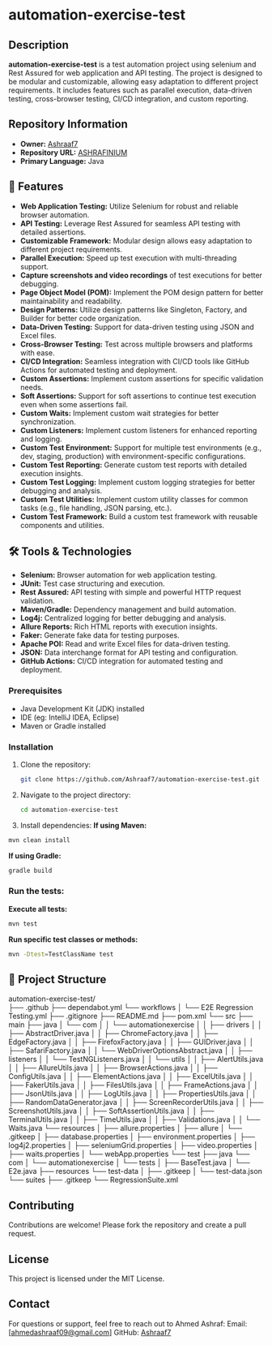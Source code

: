 # automation-exercise-test

## Description

**automation-exercise-test** is a test automation project using selenium and Rest Assured for web application and API testing. The project is designed to be modular and customizable, allowing easy adaptation to different project requirements. It includes features such as parallel execution, data-driven testing, cross-browser testing, CI/CD integration, and custom reporting.

## Repository Information

- **Owner:** [Ashraaf7](https://github.com/Ashraaf7)
- **Repository URL:** [ASHRAFINIUM](https://github.com/Ashraaf7/ASHRAFINIUM)
- **Primary Language:** Java

## 🚀 Features  

- **Web Application Testing:** Utilize Selenium for robust and reliable browser automation.  
- **API Testing:** Leverage Rest Assured for seamless API testing with detailed assertions.   
- **Customizable Framework:** Modular design allows easy adaptation to different project requirements.  
- **Parallel Execution:** Speed up test execution with multi-threading support.  
- **Capture screenshots and video recordings** of test executions for better debugging.
- **Page Object Model (POM):** Implement the POM design pattern for better maintainability and readability.
- **Design Patterns:** Utilize design patterns like Singleton, Factory, and Builder for better code organization.
- **Data-Driven Testing:** Support for data-driven testing using JSON and Excel files.
- **Cross-Browser Testing:** Test across multiple browsers and platforms with ease.
- **CI/CD Integration:** Seamless integration with CI/CD tools like GitHub Actions for automated testing and deployment.
- **Custom Assertions:** Implement custom assertions for specific validation needs.
- **Soft Assertions:** Support for soft assertions to continue test execution even when some assertions fail.
- **Custom Waits:** Implement custom wait strategies for better synchronization.
- **Custom Listeners:** Implement custom listeners for enhanced reporting and logging.
- **Custom Test Environment:** Support for multiple test environments (e.g., dev, staging, production) with environment-specific configurations.
- **Custom Test Reporting:** Generate custom test reports with detailed execution insights.
- **Custom Test Logging:** Implement custom logging strategies for better debugging and analysis.
- **Custom Test Utilities:** Implement custom utility classes for common tasks (e.g., file handling, JSON parsing, etc.).
- **Custom Test Framework:** Build a custom test framework with reusable components and utilities.


## 🛠️ Tools & Technologies  

- **Selenium:** Browser automation for web application testing.  
- **JUnit:** Test case structuring and execution.  
- **Rest Assured:** API testing with simple and powerful HTTP request validation.  
- **Maven/Gradle:** Dependency management and build automation.  
- **Log4j:** Centralized logging for better debugging and analysis.  
- **Allure Reports:** Rich HTML reports with execution insights.
- **Faker:** Generate fake data for testing purposes.
- **Apache POI:** Read and write Excel files for data-driven testing.
- **JSON:** Data interchange format for API testing and configuration.
- **GitHub Actions:** CI/CD integration for automated testing and deployment.


  

### Prerequisites

- Java Development Kit (JDK) installed
- IDE (eg: IntelliJ IDEA, Eclipse)
- Maven or Gradle installed


### Installation

1. Clone the repository:
   ```sh
   git clone https://github.com/Ashraaf7/automation-exercise-test.git
   ```
2. Navigate to the project directory:
   ```sh
   cd automation-exercise-test
   ```
3. Install dependencies:
  **If using Maven:**
  ```bash
  mvn clean install  
  ```
  **If using Gradle:**
  ```bash
  gradle build  
  ```

### Run the tests:
  **Execute all tests:**
   ```bash
  mvn test
  ```
  **Run specific test classes or methods:**
  ```bash
  mvn -Dtest=TestClassName test 
  ```
## 📄 Project Structure
automation-exercise-test/  
├── .github
    ├── dependabot.yml
    └── workflows
    │   └── E2E Regression Testing.yml
├── .gitignore
├── README.md
├── pom.xml
└── src
    ├── main
        ├── java
        │   └── com
        │   │   └── automationexercise
        │   │       ├── drivers
        │   │           ├── AbstractDriver.java
        │   │           ├── ChromeFactory.java
        │   │           ├── EdgeFactory.java
        │   │           ├── FirefoxFactory.java
        │   │           ├── GUIDriver.java
        │   │           ├── SafariFactory.java
        │   │           └── WebDriverOptionsAbstract.java
        │   │       ├── listeners
        │   │           └── TestNGListeners.java
        │   │       └── utils
        │   │           ├── AlertUtils.java
        │   │           ├── AllureUtils.java
        │   │           ├── BrowserActions.java
        │   │           ├── ConfigUtils.java
        │   │           ├── ElementActions.java
        │   │           ├── ExcelUtils.java
        │   │           ├── FakerUtils.java
        │   │           ├── FilesUtils.java
        │   │           ├── FrameActions.java
        │   │           ├── JsonUtils.java
        │   │           ├── LogUtils.java
        │   │           ├── PropertiesUtils.java
        │   │           ├── RandomDataGenerator.java
        │   │           ├── ScreenRecorderUtils.java
        │   │           ├── ScreenshotUtils.java
        │   │           ├── SoftAssertionUtils.java
        │   │           ├── TerminalUtils.java
        │   │           ├── TimeUtils.java
        │   │           ├── Validations.java
        │   │           └── Waits.java
        └── resources
        │   ├── allure.properties
        │   ├── allure
        │       └── .gitkeep
        │   ├── database.properties
        │   ├── environment.properties
        │   ├── log4j2.properties
        │   ├── seleniumGrid.properties
        │   ├── video.properties
        │   ├── waits.properties
        │   └── webApp.properties
    └── test
        ├── java
            └── com
            │   └── automationexercise
            │       └── tests
            │           ├── BaseTest.java
            │           └── E2e.java
        ├── resources
            └── test-data
            │   ├── .gitkeep
            │   └── test-data.json
        └── suites
            ├── .gitkeep
            └── RegressionSuite.xml


## Contributing

Contributions are welcome! Please fork the repository and create a pull request.

## License

This project is licensed under the MIT License.

## Contact

For questions or support, feel free to reach out to Ahmed Ashraf:
Email: [ahmedashraaf09@gmail.com]
GitHub: [Ashraaf7](https://github.com/Ashraaf7)



